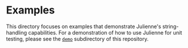 Examples
========
This directory focuses on examples that demonstrate Julienne's string-handling capabilities.
For a demonstration of how to use Julienne for unit testing, please see the [`demo`](../demo)
subdirectory of this repository.
